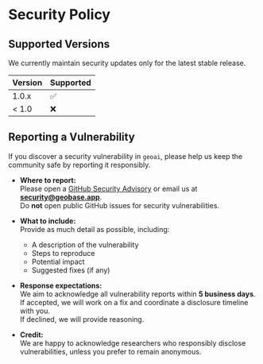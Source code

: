 # Security Policy

## Supported Versions

We currently maintain security updates only for the latest stable release.

| Version | Supported          |
| ------- | ------------------ |
| 1.0.x   | :white_check_mark: |
| < 1.0   | :x:                |

## Reporting a Vulnerability

If you discover a security vulnerability in `geoai`, please help us keep the community safe by reporting it responsibly.

- **Where to report:**  
  Please open a [GitHub Security Advisory](https://github.com/decision-labs/geobase-ai.js/security/advisories/new) or email us at **security@geobase.app**.  
  Do **not** open public GitHub issues for security vulnerabilities.

- **What to include:**  
  Provide as much detail as possible, including:
  - A description of the vulnerability
  - Steps to reproduce
  - Potential impact
  - Suggested fixes (if any)

- **Response expectations:**  
  We aim to acknowledge all vulnerability reports within **5 business days**.  
  If accepted, we will work on a fix and coordinate a disclosure timeline with you.  
  If declined, we will provide reasoning.

- **Credit:**  
  We are happy to acknowledge researchers who responsibly disclose vulnerabilities, unless you prefer to remain anonymous.
